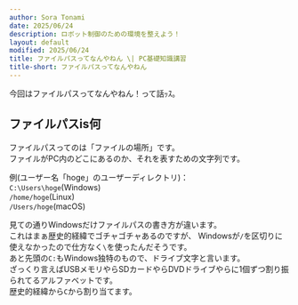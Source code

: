 ```yaml
---
author: Sora Tonami
date: 2025/06/24
description: ロボット制御のための環境を整えよう！
layout: default
modified: 2025/06/24
title: ファイルパスってなんやねん \| PC基礎知識講習
title-short: ファイルパスってなんやねん
---
```


今回はファイルパスってなんやねん！って話ｯｽ。

## ファイルパスis何

ファイルパスってのは「ファイルの場所」です。\
ファイルがPC内のどこにあるのか、それを表すための文字列です。

例(ユーザー名「hoge」のユーザーディレクトリ)：\
`C:\Users\hoge`(Windows)\
`/home/hoge`(Linux)\
`/Users/hoge`(macOS)

見ての通りWindowsだけファイルパスの書き方が違います。\
これはまぁ歴史的経緯でゴチャゴチャあるのですが、 Windowsが`/`を区切りに使えなかったので仕方なく`\`を使ったんだそうです。\
あと先頭の`C:`もWindows独特のもので、ドライブ文字と言います。\
ざっくり言えばUSBメモリやらSDカードやらDVDドライブやらに1個ずつ割り振られてるアルファベットです。\
歴史的経緯から`C`から割り当てます。
